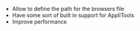 - Allow to define the path for the browsers file
- Have some sort of built in support for AppliTools
- Improve performance
